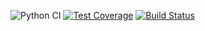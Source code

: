 ![Python CI](https://github.com/Aleksey94Dan/python-project-lvl2/workflows/Python%20CI/badge.svg?event=push)
[![Test Coverage](https://api.codeclimate.com/v1/badges/33c148e507908cfe14ab/test_coverage)](https://codeclimate.com/github/Aleksey94Dan/python-project-lvl2/test_coverage)
[![Build Status](https://travis-ci.org/Aleksey94Dan/python-project-lvl2.svg?branch=master)](https://travis-ci.org/Aleksey94Dan/python-project-lvl2)
